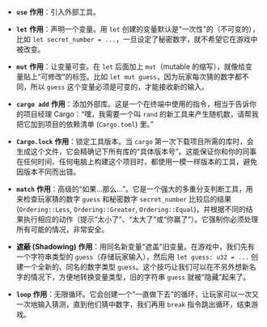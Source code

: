 - **`use`**
  **作用**：引入外部工具。

- **`let`**
  **作用**：声明一个变量。用 `let` 创建的变量默认是“一次性”的（不可变的），比如 `let secret_number = ...`，一旦设定了秘密数字，就不希望它在游戏中被改变。

- **`mut`**
  **作用**：让变量可变。在 `let` 后面加上 `mut`（mutable 的缩写），就像给变量贴上“可修改”的标签。比如 `let mut guess`，因为玩家每次猜的数字都不同，所以 `guess` 这个变量必须是可变的，才能接收新的输入。

- **`cargo add`**
  **作用**：添加外部库。这是一个在终端中使用的指令，相当于告诉你的项目经理 Cargo：“嘿，我需要一个叫 `rand` 的新工具来产生随机数，请帮我把它加到项目的依赖清单 (`Cargo.toml`) 里。”

- **`Cargo.lock`**
  **作用**：锁定工具版本。当 `cargo` 第一次下载项目所需的库时，会生成这个文件，它会精确记下所有库的“具体版本号”。这能保证你和你的同事在任何时间、任何电脑上构建这个项目时，都使用一模一样版本的工具，避免因版本不同而出错。

- **`match`**
  **作用**：高级的“如果...那么...”。它是一个强大的多重分支判断工具，用来检查玩家猜的数字 `guess` 和秘密数字 `secret_number` 比较后的结果 (`Ordering::Less`, `Ordering::Greater`, `Ordering::Equal`)，并根据不同的结果执行相应的动作（提示“太小了”、“太大了”或“你赢了”）。它强制你必须处理所有可能的情况，非常安全。

- **遮蔽 (Shadowing)**
  **作用**：用同名新变量“遮盖”旧变量。在游戏中，我们先有一个字符串类型的 `guess`（存储玩家输入），然后用 `let guess: u32 = ...` 创建一个全新的、同名的数字类型 `guess`。这个技巧让我们可以在不另外想新名字的情况下，方便地转换变量类型，旧的字符串 `guess` 就被“隐藏”起来了。

- **`loop`**
  **作用**：无限循环。它会创建一个“一直做下去”的循环，让玩家可以一次又一次地输入猜测，直到他们猜中数字，我们再用 `break` 指令跳出循环，结束游戏。
